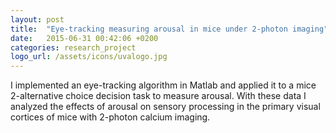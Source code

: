 ```yaml
---
layout: post
title:  "Eye-tracking measuring arousal in mice under 2-photon imaging"
date:   2015-06-31 00:42:06 +0200
categories: research_project
logo_url: /assets/icons/uvalogo.jpg
---
```

I implemented an eye-tracking algorithm in Matlab and applied it to a mice 2-alternative choice decision task to measure arousal. With these data I analyzed the effects of arousal on sensory processing in the primary visual cortices of mice with 2-photon calcium imaging.